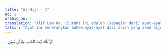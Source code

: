 ```yaml
---
title: "Al-Hijr - 1"
no: 1
arabic_no: ١
translation: "Alif Lam Ra. (Surah) ini adalah (sebagian dari) ayat-ayat Kitab (yang sempurna) yaitu (ayat-ayat) Al-Qur'an yang memberi penjelasan."
tafsir: "Ayat ini menerangkan bahwa ayat-ayat dari surah yang akan dijelaskan ini termasuk salah satu surah yang ada di dalam kitab yang sempurna dan agung, yaitu Al-Qur'an yang diturunkan Allah kepada Nabi Muhammad saw, nabi terakhir. Ia merupakan kitab yang paling lengkap di antara kitab-kitab yang diturunkan Allah kepada para rasul-Nya, membenar-kan kitab yang terdahulu, serta menerangkan jalan menuju kepada ke-bahagiaan dan jalan sesat yang pernah ditempuh umat-umat terdahulu. Dengan demikian, manusia dapat membedakan antara kedua jalan itu, mana yang harus dilalui dan mana yang harus dihindari dan dijauhi.\n\nDalam Al-Qur'an juga terdapat ayat-ayat yang menerangkan tentang ketauhidan, kisah, budi pekerti yang baik, ilmu pengetahuan, janji Allah dan ancaman-Nya, dan hukum-hukum yang menjadi pedoman bagi manusia dalam hidup dan kehidupannya di dunia dan dalam rangka mencapai keselamatan dan kebahagiaan di akhirat nanti, sebagaimana firman Allah swt:\n\nAlif Lam Ra. (Inilah) Kitab yang ayat-ayatnya disusun dengan rapi kemudian dijelaskan secara terperinci, (yang diturunkan) dari sisi (Allah) Yang Mahabijaksana, Maha Mengetahui. (Hud/11: 1)\n\nDan firman Allah swt:\n\nAlif Lam Mim shad. (Inilah) Kitab yang diturunkan kepadamu (Muhammad); maka janganlah engkau sesak dada karenanya, agar engkau memberi peringatan dengan (Kitab) itu dan menjadi pelajaran bagi orang yang beriman. (al-A'raf/7: 1-2)"
---
```


الۤرٰ ۗتِلْكَ اٰيٰتُ الْكِتٰبِ وَقُرْاٰنٍ مُّبِيْنٍ  ۔
